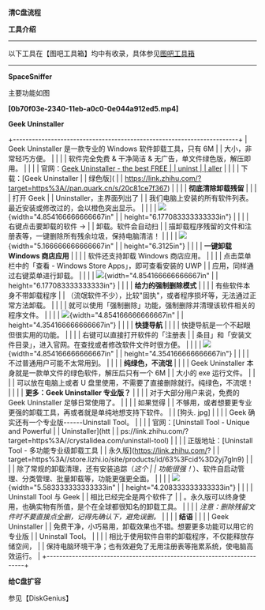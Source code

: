 **清C盘流程**

**工具介绍**

  --------------------------------------------------------------------------------------------------------------------------
  以下工具在【图吧工具箱】均中有收录，具体参见[图吧工具箱](https://e0w6uca6qjf.feishu.cn/wiki/CrAYwE0aJiuEkzk19mVcJj5anKc)

  --------------------------------------------------------------------------------------------------------------------------

**SpaceSniffer**

主要功能如图

**\[0b70f03e-2340-11eb-a0c0-0e044a912ed5.mp4\]**

**Geek Uninstaller**

+-----------------------------------------------------------------------+
| Geek Uninstaller 是一款专业的 Windows 软件卸载工具，只有 6M           |
| 大小，非常轻巧方便。                                                  |
|                                                                       |
| 软件完全免费 & 干净简洁 & 无广告，单文件绿色版，解压即用。            |
|                                                                       |
| 官网：[Geek Uninstaller - the best FREE                               |
| uninst                                                                |
| aller](https://link.zhihu.com/?target=https%3A//geekuninstaller.com/) |
|                                                                       |
| 下载：[Geek Uninstaller                                               |
| 绿色版](                                                              |
| https://link.zhihu.com/?target=https%3A//pan.quark.cn/s/20c81ce7f367) |
|                                                                       |
| **彻底清除卸载残留**                                                  |
|                                                                       |
| 打开 Geek                                                             |
| Uninstaller，主界面列出了                                             |
| 我们电脑上安装的所有软件列表。最近安装或修改过的，会以橙色突出显示。  |
|                                                                       |
| ![](./images/清C盘流程/media/image1.png){width="4.854166666666667in"  |
| height="6.177083333333333in"}                                         |
|                                                                       |
| 右键点击要卸载的软件 →                                                |
| 卸载。软件会自动扫                                                    |
| 描卸载程序残留的文件和注册表等，一键删除所有残余垃圾，保持电脑清洁！  |
|                                                                       |
| ![](./images/清C盘流程/media/image2.png){width="5.166666666666667in"  |
| height="6.3125in"}                                                    |
|                                                                       |
| **一键卸载 Windows 商店应用**                                         |
|                                                                       |
| 软件还支持卸载 Windows 商店应用。                                     |
|                                                                       |
| 点击菜单栏中的「查看 - Windows Store Apps」，即可查看安装的 UWP       |
| 应用，同样通过右键菜单进行卸载。                                      |
|                                                                       |
| ![](./images/清C盘流程/media/image3.png){width="4.854166666666667in"  |
| height="6.177083333333333in"}                                         |
|                                                                       |
| **给力的强制删除模式**                                                |
|                                                                       |
| 有些软件本身不带卸载程序                                              |
| （流氓软件不少），比较"固执"，或者程序损坏等，无法通过正常方法卸载。  |
|                                                                       |
| 就可以使用「强制删除」功能，强制删除并清理该软件相关的程序文件。      |
|                                                                       |
| ![](./images/清C盘流程/media/image4.png){width="4.854166666666667in"  |
| height="4.354166666666667in"}                                         |
|                                                                       |
| **快捷导航**                                                          |
|                                                                       |
| 快捷导航是一个不起眼但很实用的功能。                                  |
|                                                                       |
| 右键可以直接打开软件的「注册表                                        |
| 条目」和「安装文件目录」，进入官网。在查找或者修改软件文件时很方便。  |
|                                                                       |
| ![](./images/清C盘流程/media/image5.png){width="4.854166666666667in"  |
| height="4.354166666666667in"}                                         |
|                                                                       |
| 不过普通用户可能不太常用到。                                          |
|                                                                       |
| **纯绿色，不流氓**                                                    |
|                                                                       |
| Geek Uninstaller 本身就是一款单文件的绿色软件，解压后只有一个 6M      |
| 大小的 exe 运行文件。                                                 |
|                                                                       |
| 可以放在电脑上或者 U 盘里使用，不需要了直接删除就行。纯绿色，不流氓！ |
|                                                                       |
| **更多：Geek Uninstaller 专业版？**                                   |
|                                                                       |
| 对于大部分用户来说，免费的 Geek Uninstaller 足够日常使用了。          |
|                                                                       |
| 如果觉得                                                              |
| 不够用，或者想要更专业更强的卸载工具，再或者就是单纯地想支持下软件。  |
| \[狗头. jpg\]                                                         |
|                                                                       |
| Geek 确实还有一个专业版------Uninstall Tool。                         |
|                                                                       |
| 官网：[Uninstall Tool - Unique and Powerful                           |
| Uninstaller](htt                                                      |
| ps://link.zhihu.com/?target=https%3A//crystalidea.com/uninstall-tool) |
|                                                                       |
| 正版地址：[Uninstall Tool - 多功能专业级卸载工具                      |
| 永久版](https://link.zhihu.com/?                                      |
| target=https%3A//store.lizhi.io/site/products/id/63%3Fcid%3D2yj7gln9) |
|                                                                       |
| 除了常规的卸载清理，还有安装追踪（*这个                               |
| 功能很强！*）、软件自启动管理、分类管理、批量卸载等，功能更强更全面。 |
|                                                                       |
| ![](./images/清C盘流程/media/image6.png){width="5.583333333333333in"  |
| height="4.208333333333333in"}                                         |
|                                                                       |
| Uninstall Tool 与 Geek                                                |
| 相比已经完全是两个软件了                                              |
| 。永久版可以终身使用，也确实物有所值，是个在全球都很知名的卸载工具。  |
|                                                                       |
| *注意：删除残留文件时不要直接点全删，记得先确认下，避免误删。*        |
|                                                                       |
| **结语**                                                              |
|                                                                       |
| Geek Uninstaller                                                      |
| 免费干净，小巧易用，卸载效果也不错。想要更多功能可以用它的专业版      |
| Uninstall Tool。                                                      |
|                                                                       |
| 相比于使用软件自带的卸载程序，不仅能释放存储空间，                    |
| 保持电脑环境干净；也有效避免了无用注册表等拖累系统，使电脑高效运行。  |
+-----------------------------------------------------------------------+

**给C盘扩容**

参见【DiskGenius】

